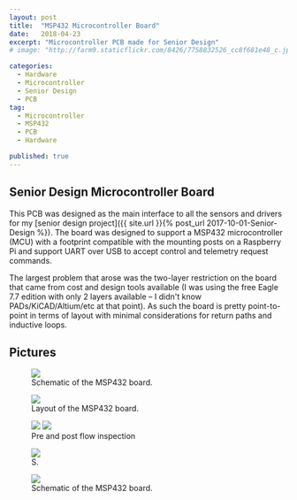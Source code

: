 ```yaml
---
layout: post
title:  "MSP432 Microcontroller Board"
date:   2018-04-23
excerpt: "Microcontroller PCB made for Senior Design"
# image: "http://farm9.staticflickr.com/8426/7758832526_cc8f681e48_c.jpg"

categories:
  - Hardware
  - Microcontroller
  - Senior Design
  - PCB
tag:
  - Microcontroller
  - MSP432
  - PCB
  - Hardware

published: true
---
```


## Senior Design Microcontroller Board
This PCB was designed as the main interface to all the sensors and drivers for my [senior design project]({{ site.url }}{% post_url  2017-10-01-Senior-Design %}). The board was designed to support a MSP432 microcontroller (MCU) with a footprint compatible with the mounting posts on a Raspberry Pi and support UART over USB to accept control and telemetry request commands.

The largest problem that arose was the two-layer restriction on the board that came from cost and design tools available (I was using the free Eagle 7.7 edition with only 2 layers available – I didn't know PADs/KiCAD/Altium/etc at that point). As such the board is pretty point-to-point in terms of layout with minimal considerations for return paths and inductive loops.

## Pictures
<figure>
	<a href="/images/sd_mcu_pcb/MSP432_MCU_sch.PNG"><img src="/images/sd_mcu_pcb/MSP432_MCU_sch.PNG"></a>
	<figcaption>Schematic of the MSP432 board.</figcaption>
</figure>

<figure>
	<a href="/images/sd_mcu_pcb/MSP432_MCU_brd.PNG"><img src="/images/sd_mcu_pcb/MSP432_MCU_brd.PNG"></a>
	<figcaption>Layout of the MSP432 board.</figcaption>
</figure>

<figure class="half">
	<a href="/images/sd_mcu_pcb/checking_paste.jpg"><img src="/images/sd_mcu_pcb/checking_paste.jpg"></a>
  <a href="/images/sd_mcu_pcb/checking_reflow_see_MCU_leads.jpg"><img src="/images/sd_mcu_pcb/checking_reflow_see_MCU_leads.jpg"></a>
	<figcaption>Pre and post flow inspection</figcaption>
</figure>

<figure>
	<a href="/images/sd_mcu_pcb/assembled.jpg"><img src="/images/sd_mcu_pcb/assembled.jpg"></a>
	<figcaption>S.</figcaption>
</figure>

<figure>
	<a href="/images/sd_mcu_pcb/bottom.jpg"><img src="/images/sd_mcu_pcb/bottom.jpg"></a>
	<figcaption>Schematic of the MSP432 board.</figcaption>
</figure>
